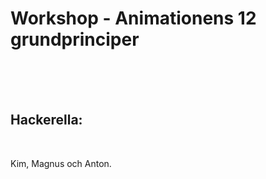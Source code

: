 # Workshop - Animationens 12 grundprinciper

<br>
<br>
<br>

## Hackerella:

<br>

Kim, Magnus och Anton.

